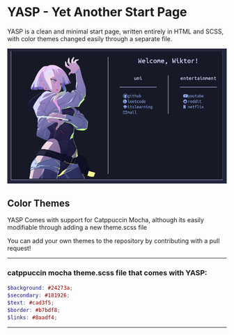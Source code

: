 # YASP - Yet Another Start Page

YASP is a clean and minimal start page, written entirely in HTML and SCSS, with color themes changed easily through a separate file.

![yasp image](YASP.png)
## Color Themes

YASP Comes with support for Catppuccin Mocha, although its easily modifiable through adding a new theme.scss file

You can add your own themes to the repository by contributing with a pull request!

---
### catppuccin mocha theme.scss file that comes with YASP: 
```scss
$background: #24273a;
$secondary: #181926;
$text: #cad3f5;
$border: #b7bdf8;
$links: #8aadf4;
```
---